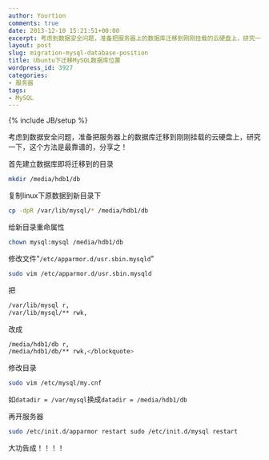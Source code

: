 ```yaml
---
author: Yourtion
comments: true
date: 2013-12-10 15:21:51+00:00
excerpt: 考虑到数据安全问题，准备把服务器上的数据库迁移到刚刚挂载的云硬盘上，研究一下，这个方法是最靠谱的，分享之
layout: post
slug: migration-mysql-database-position
title: Ubuntu下迁移MySQL数据库位置
wordpress_id: 3927
categories:
- 服务器
tags:
- MySQL
---
```

{% include JB/setup %}

考虑到数据安全问题，准备把服务器上的数据库迁移到刚刚挂载的云硬盘上，研究一下，这个方法是最靠谱的，分享之！

首先建立数据库即将迁移到的目录

```bash
mkdir /media/hdb1/db
```

复制linux下原数据到新目录下

```bash
cp -dpR /var/lib/mysql/* /media/hdb1/db
```

给新目录重命属性

```bash
chown mysql:mysql /media/hdb1/db
```

修改文件"```/etc/apparmor.d/usr.sbin.mysqld```"

```bash
sudo vim /etc/apparmor.d/usr.sbin.mysqld
```

把

```bash
/var/lib/mysql r,
/var/lib/mysql/** rwk,
```

改成

```bash
/media/hdb1/db r,
/media/hdb1/db/** rwk,</blockquote>
```

修改目录

```bash
sudo vim /etc/mysql/my.cnf
```

如```datadir = /var/mysql```换成```datadir = /media/hdb1/db```


再开服务器

```bash
sudo /etc/init.d/apparmor restart sudo /etc/init.d/mysql restart
```

大功告成！！！！
